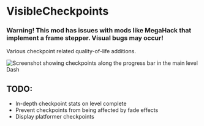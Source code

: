 # VisibleCheckpoints

### <cy>Warning!</c> This mod has issues with mods like MegaHack that implement a frame stepper. Visual bugs may occur!

Various checkpoint related quality-of-life additions.

![Screenshot showing checkpoints along the progress bar in the main level Dash](lexi.visiblecheckpoints/preview1.png)

## TODO:
 * In-depth checkpoint stats on level complete
 * Prevent checkpoints from being affected by fade effects
 * Display platformer checkpoints